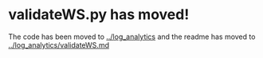 # validateWS.py has moved!

The code has been moved to [../log_analytics](../log_analytics) and the readme has moved to [../log_analytics/validateWS.md](../log_analytics/validateWS.md)
